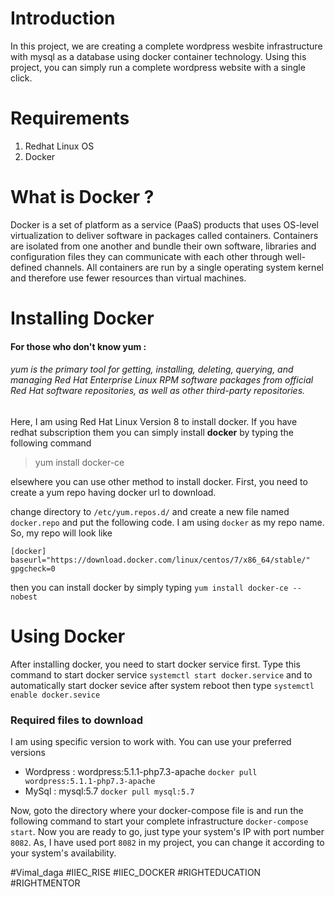 # Introduction
In this project, we are creating a complete wordpress wesbite infrastructure with mysql as a database using docker container technology. Using this project, you can simply run a complete wordpress website with a single click. 

# Requirements
1. Redhat Linux OS
2. Docker 

# What is Docker ?

Docker is a set of platform as a service (PaaS) products that uses OS-level virtualization to deliver software in packages called containers. Containers are isolated from one another and bundle their own software, libraries and configuration files they can communicate with each other through well-defined channels. All containers are run by a single operating system kernel and therefore use fewer resources than virtual machines.

# Installing Docker 

#### For those who don't know yum :
###### yum is the primary tool for getting, installing, deleting, querying, and managing Red Hat Enterprise Linux RPM software packages from official Red Hat software repositories, as well as other third-party repositories.

Here, I am using Red Hat Linux Version 8 to install docker. If you have redhat subscription them you can simply install **docker** by typing the following command  
> yum install docker-ce

elsewhere you can use other method to install docker. First, you need to create a yum repo having docker url to download. 



change directory to `/etc/yum.repos.d/` and create a new file named `docker.repo` and put the following code. I am using `docker` as my repo name. So, my repo will look like 
```
[docker]
baseurl="https://download.docker.com/linux/centos/7/x86_64/stable/"
gpgcheck=0
```
then you can install docker by simply typing `yum install docker-ce --nobest`

# Using Docker
After installing docker, you need to start docker service first. Type this command to start docker service `systemctl start docker.service` and to automatically start docker sevice after system reboot then type `systemctl enable docker.sevice`

### Required files to download  
I am using specific version to work with. You can use your preferred versions
- Wordpress : wordpress:5.1.1-php7.3-apache   `docker pull wordpress:5.1.1-php7.3-apache`
- MySql : mysql:5.7   `docker pull mysql:5.7`

Now, goto the directory where your docker-compose file is and run the following command to start your complete infrastructure
`docker-compose start`. Now you are ready to go, just type your system's IP with port number `8082`. As, I have used port `8082` in my project, you can change it according to your system's availability.

#Vimal_daga #IIEC_RISE #IIEC_DOCKER #RIGHTEDUCATION #RIGHTMENTOR






